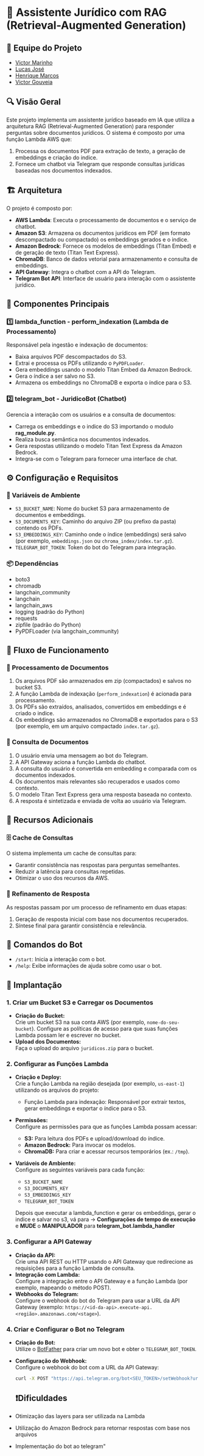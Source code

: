 # 🤖 Assistente Jurídico com RAG (Retrieval-Augmented Generation)

## 👥 Equipe do Projeto

- [Victor Marinho](https://github.com/victorj-23)
- [Lucas José](https://github.com/LucasJLM)
- [Henrique Marcos](https://github.com/Henrikoso)
- [Victor Gouveia](https://github.com/Victorgcl04)

## 🔍 Visão Geral

Este projeto implementa um assistente jurídico baseado em IA que utiliza a arquitetura RAG (Retrieval-Augmented Generation) para responder perguntas sobre documentos jurídicos. O sistema é composto por uma função Lambda AWS que:

1. Processa os documentos PDF para extração de texto, a geração de embeddings e criação do indice.
2. Fornece um chatbot via Telegram que responde consultas jurídicas baseadas nos documentos indexados.

## 🏗️ Arquitetura

O projeto é composto por:

- **AWS Lambda**: Executa o processamento de documentos e o serviço de chatbot.
- **Amazon S3**: Armazena os documentos jurídicos em PDF (em formato descompactado ou compactado) os embeddings gerados e o indice.
- **Amazon Bedrock**: Fornece os modelos de embeddings (Titan Embed) e de geração de texto (Titan Text Express).
- **ChromaDB**: Banco de dados vetorial para armazenamento e consulta de embeddings.
- **API Gateway**: Integra o chatbot com a API do Telegram.
- **Telegram Bot API**: Interface de usuário para interação com o assistente jurídico.

## 🧩 Componentes Principais

### 1️⃣ lambda_function - perform_indexation (Lambda de Processamento)

Responsável pela ingestão e indexação de documentos:
- Baixa arquivos PDF descompactados do S3.
- Extrai e processa os PDFs utilizando o `PyPDFLoader`.
- Gera embeddings usando o modelo Titan Embed da Amazon Bedrock.
- Gera o índice a ser salvo no S3.
- Armazena os embeddings no ChromaDB e exporta o índice para o S3.

### 2️⃣ telegram_bot - JuridicoBot (Chatbot)

Gerencia a interação com os usuários e a consulta de documentos:
- Carrega os embeddings e o indice do S3 importando o modulo **rag_module.py**.
- Realiza busca semântica nos documentos indexados.
- Gera respostas utilizando o modelo Titan Text Express da Amazon Bedrock.
- Integra-se com o Telegram para fornecer uma interface de chat.

## ⚙️ Configuração e Requisitos

### 🔑 Variáveis de Ambiente

- `S3_BUCKET_NAME`: Nome do bucket S3 para armazenamento de documentos e embeddings.
- `S3_DOCUMENTS_KEY`: Caminho do arquivo ZIP (ou prefixo da pasta) contendo os PDFs.
- `S3_EMBEDDINGS_KEY`: Caminho onde o índice (embeddings) será salvo (por exemplo, `embeddings.json` ou `chroma_index/index.tar.gz`).
- `TELEGRAM_BOT_TOKEN`: Token do bot do Telegram para integração.

### 📦 Dependências

- boto3
- chromadb
- langchain_community
- langchain
- langchain_aws
- logging (padrão do Python)
- requests
- zipfile (padrão do Python)
- PyPDFLoader (via langchain_community)

## 🔄 Fluxo de Funcionamento

### 📄 Processamento de Documentos

1. Os arquivos PDF são armazenados em zip (compactados) e salvos no bucket S3.
2. A função Lambda de indexação (`perform_indexation`) é acionada para processamento.
3. Os PDFs são extraídos, analisados, convertidos em embeddings e é criado o indice.
4. Os embeddings são armazenados no ChromaDB e exportados para o S3 (por exemplo, em um arquivo compactado `index.tar.gz`).

### 💬 Consulta de Documentos

1. O usuário envia uma mensagem ao bot do Telegram.
2. A API Gateway aciona a função Lambda do chatbot.
3. A consulta do usuário é convertida em embedding e comparada com os documentos indexados.
4. Os documentos mais relevantes são recuperados e usados como contexto.
5. O modelo Titan Text Express gera uma resposta baseada no contexto.
6. A resposta é sintetizada e enviada de volta ao usuário via Telegram.

## 🚀 Recursos Adicionais

### 🗄️ Cache de Consultas

O sistema implementa um cache de consultas para:
- Garantir consistência nas respostas para perguntas semelhantes.
- Reduzir a latência para consultas repetidas.
- Otimizar o uso dos recursos da AWS.

### 🔎 Refinamento de Resposta

As respostas passam por um processo de refinamento em duas etapas:
1. Geração de resposta inicial com base nos documentos recuperados.
2. Síntese final para garantir consistência e relevância.

## 🤝 Comandos do Bot

- `/start`: Inicia a interação com o bot.
- `/help`: Exibe informações de ajuda sobre como usar o bot.

## 📲 Implantação

### 1. Criar um Bucket S3 e Carregar os Documentos
- **Criação do Bucket:**  
  Crie um bucket S3 na sua conta AWS (por exemplo, `nome-do-seu-bucket`). Configure as políticas de acesso para que suas funções Lambda possam ler e escrever no bucket.
- **Upload dos Documentos:**  
  Faça o upload do arquivo `juridicos.zip` para o bucket.

### 2. Configurar as Funções Lambda
- **Criação e Deploy:**  
  Crie a função Lambda na região desejada (por exemplo, `us-east-1`) utilizando os arquivos do projeto:
  - Função Lambda para indexação: Responsável por extrair textos, gerar embeddings e exportar o índice para o S3.
- **Permissões:**  
  Configure as permissões para que as funções Lambda possam acessar:
  - **S3:** Para leitura dos PDFs e upload/download do índice.
  - **Amazon Bedrock:** Para invocar os modelos.
  - **ChromaDB:** Para criar e acessar recursos temporários (ex.: `/tmp`).
- **Variáveis de Ambiente:**  
  Configure as seguintes variáveis para cada função:
  - `S3_BUCKET_NAME`
  - `S3_DOCUMENTS_KEY`
  - `S3_EMBEDDINGS_KEY`
  - `TELEGRAM_BOT_TOKEN`
 
  Depois que executar a lambda_function e gerar os embeddings, gerar o indice e salvar no s3, vá para -> **Configurações de tempo de execução** e **MUDE** o **MANIPULADOR** para **telegram_bot.lambda_handler**

### 3. Configurar a API Gateway
- **Criação da API:**  
  Crie uma API REST ou HTTP usando o API Gateway que redirecione as requisições para a função Lambda de consulta.
- **Integração com Lambda:**  
  Configure a integração entre o API Gateway e a função Lambda (por exemplo, mapeando o método POST).
- **Webhooks do Telegram:**  
  Configure o webhook do bot do Telegram para usar a URL da API Gateway (exemplo: `https://<id-da-api>.execute-api.<região>.amazonaws.com/<stage>`).

### 4. Criar e Configurar o Bot no Telegram
- **Criação do Bot:**  
  Utilize o [BotFather](https://core.telegram.org/bots#botfather) para criar um novo bot e obter o `TELEGRAM_BOT_TOKEN`.
- **Configuração do Webhook:**  
  Configure o webhook do bot com a URL da API Gateway:
  ```bash
  curl -X POST "https://api.telegram.org/bot<SEU_TOKEN>/setWebhook?url=https://<id-da-api>.execute-api.<região>.amazonaws.com/<stage>"
  ```
   
  ## ❗Dificuldades

- Otimização das layers para ser utilizada na Lambda
- Utilização do Amazon Bedrock para retornar respostas com base nos arquivos
- Implementação do bot ao telegram"
